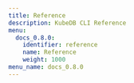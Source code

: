 ```yaml
---
title: Reference
description: KubeDB CLI Reference
menu:
  docs_0.8.0:
    identifier: reference
    name: Reference
    weight: 1000
menu_name: docs_0.8.0
---
```


